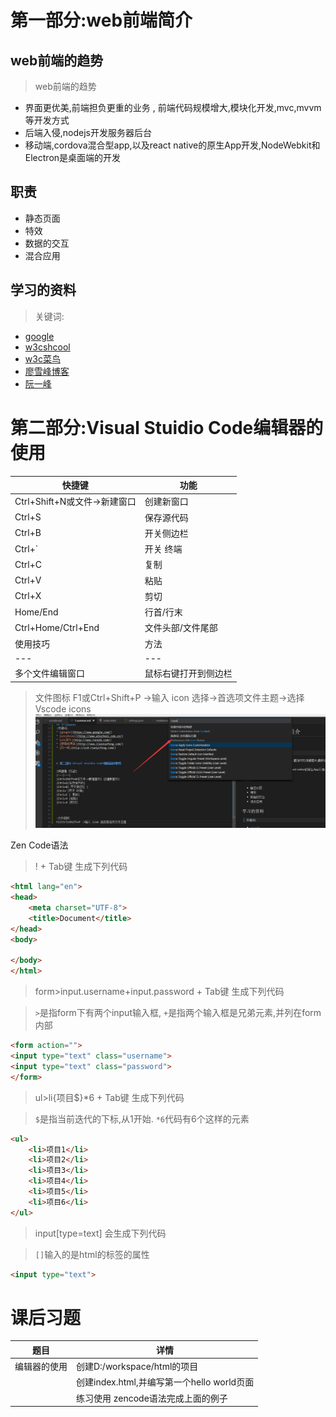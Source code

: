 # 第一部分:web前端简介
## web前端的趋势

> web前端的趋势
* 界面更优美,前端担负更重的业务 , 前端代码规模增大,模块化开发,mvc,mvvm等开发方式
* 后端入侵,nodejs开发服务器后台
* 移动端,cordova混合型app,以及react native的原生App开发,NodeWebkit和Electron是桌面端的开发




## 职责
* 静态页面
* 特效
* 数据的交互
* 混合应用


## 学习的资料
>关键词: 
* [google](https://www.google.com/)
* [w3cshcool](http://www.w3school.com.cn/)  
* [w3c菜鸟](http://www.runoob.com/)
* [廖雪峰博客](http://www.liaoxuefeng.com/)
* [阮一峰](http://es6.ruanyifeng.com/)



# 第二部分:Visual Stuidio Code编辑器的使用

|快捷键|功能|
|---|---|
|Ctrl+Shift+N或文件->新建窗口| 创建新窗口|
|Ctrl+S|保存源代码|
|Ctrl+B| 开关侧边栏 |
|Ctrl+`|开关 终端|
|Ctrl+C | 复制|
|Ctrl+V |粘贴|
|Ctrl+X |剪切|
|Home/End |行首/行末|
|Ctrl+Home/Ctrl+End|文件头部/文件尾部|
|使用技巧|方法|
|---|---|
|多个文件编辑窗口|鼠标右键打开到侧边栏|





>文件图标
F1或Ctrl+Shift+P ->输入 icon  选择->首选项文件主题->选择Vscode icons
![](resources/vscode_fileicon.png)


Zen Code语法
> ! + Tab键  生成下列代码
```html
<html lang="en">
<head>
    <meta charset="UTF-8">
    <title>Document</title>
</head>
<body>
    
</body>
</html>
```

> form>input.username+input.password  + Tab键 生成下列代码

> `>`是指form下有两个input输入框, `+`是指两个输入框是兄弟元素,并列在form 内部
```html
<form action="">
<input type="text" class="username">
<input type="text" class="password">
</form>
```



> ul>li{项目$}*6 + Tab键  生成下列代码

>`$`是指当前迭代的下标,从1开始. `*6`代码有6个这样的元素

```html
<ul>
    <li>项目1</li>
    <li>项目2</li>
    <li>项目3</li>
    <li>项目4</li>
    <li>项目5</li>
    <li>项目6</li>
</ul>
```

> input[type=text] 会生成下列代码

> `[]`输入的是html的标签的属性
```html
<input type="text">
```



# 课后习题

|题目 |详情|
|---|---|
|编辑器的使用 |创建D:/workspace/html的项目|
||创建index.html,并编写第一个hello world页面 |
||练习使用 zencode语法完成上面的例子|


